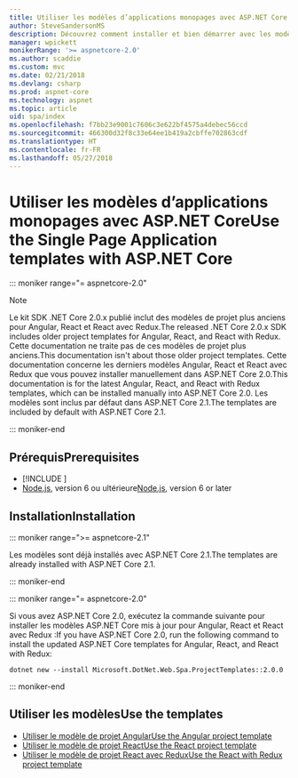```yaml
---
title: Utiliser les modèles d’applications monopages avec ASP.NET Core
author: SteveSandersonMS
description: Découvrez comment installer et bien démarrer avec les modèles de projet d’application à page unique ASP.NET Core.
manager: wpickett
monikerRange: '>= aspnetcore-2.0'
ms.author: scaddie
ms.custom: mvc
ms.date: 02/21/2018
ms.devlang: csharp
ms.prod: aspnet-core
ms.technology: aspnet
ms.topic: article
uid: spa/index
ms.openlocfilehash: f7bb23e9001c7606c3e622bf4575a4debec56ccd
ms.sourcegitcommit: 466300d32f8c33e64ee1b419a2cbffe702863cdf
ms.translationtype: HT
ms.contentlocale: fr-FR
ms.lasthandoff: 05/27/2018
---
```

# <a name="use-the-single-page-application-templates-with-aspnet-core"></a><span data-ttu-id="e2b77-103">Utiliser les modèles d’applications monopages avec ASP.NET Core</span><span class="sxs-lookup"><span data-stu-id="e2b77-103">Use the Single Page Application templates with ASP.NET Core</span></span>

::: moniker range="= aspnetcore-2.0"

> [!NOTE]
> <span data-ttu-id="e2b77-104">Le kit SDK .NET Core 2.0.x publié inclut des modèles de projet plus anciens pour Angular, React et React avec Redux.</span><span class="sxs-lookup"><span data-stu-id="e2b77-104">The released .NET Core 2.0.x SDK includes older project templates for Angular, React, and React with Redux.</span></span> <span data-ttu-id="e2b77-105">Cette documentation ne traite pas de ces modèles de projet plus anciens.</span><span class="sxs-lookup"><span data-stu-id="e2b77-105">This documentation isn't about those older project templates.</span></span> <span data-ttu-id="e2b77-106">Cette documentation concerne les derniers modèles Angular, React et React avec Redux que vous pouvez installer manuellement dans ASP.NET Core 2.0.</span><span class="sxs-lookup"><span data-stu-id="e2b77-106">This documentation is for the latest Angular, React, and React with Redux templates, which can be installed manually into ASP.NET Core 2.0.</span></span> <span data-ttu-id="e2b77-107">Les modèles sont inclus par défaut dans ASP.NET Core 2.1.</span><span class="sxs-lookup"><span data-stu-id="e2b77-107">The templates are included by default with ASP.NET Core 2.1.</span></span>

::: moniker-end

## <a name="prerequisites"></a><span data-ttu-id="e2b77-108">Prérequis</span><span class="sxs-lookup"><span data-stu-id="e2b77-108">Prerequisites</span></span>

* [!INCLUDE [](~/includes/net-core-sdk-download-link.md)]
* <span data-ttu-id="e2b77-109">[Node.js](https://nodejs.org), version 6 ou ultérieure</span><span class="sxs-lookup"><span data-stu-id="e2b77-109">[Node.js](https://nodejs.org), version 6 or later</span></span>

## <a name="installation"></a><span data-ttu-id="e2b77-110">Installation</span><span class="sxs-lookup"><span data-stu-id="e2b77-110">Installation</span></span>

::: moniker range=">= aspnetcore-2.1"

<span data-ttu-id="e2b77-111">Les modèles sont déjà installés avec ASP.NET Core 2.1.</span><span class="sxs-lookup"><span data-stu-id="e2b77-111">The templates are already installed with ASP.NET Core 2.1.</span></span>

::: moniker-end

::: moniker range="= aspnetcore-2.0"

<span data-ttu-id="e2b77-112">Si vous avez ASP.NET Core 2.0, exécutez la commande suivante pour installer les modèles ASP.NET Core mis à jour pour Angular, React et React avec Redux :</span><span class="sxs-lookup"><span data-stu-id="e2b77-112">If you have ASP.NET Core 2.0, run the following command to install the updated ASP.NET Core templates for Angular, React, and React with Redux:</span></span>

```console
dotnet new --install Microsoft.DotNet.Web.Spa.ProjectTemplates::2.0.0
```

::: moniker-end

## <a name="use-the-templates"></a><span data-ttu-id="e2b77-113">Utiliser les modèles</span><span class="sxs-lookup"><span data-stu-id="e2b77-113">Use the templates</span></span>

* [<span data-ttu-id="e2b77-114">Utiliser le modèle de projet Angular</span><span class="sxs-lookup"><span data-stu-id="e2b77-114">Use the Angular project template</span></span>](xref:spa/angular)
* [<span data-ttu-id="e2b77-115">Utiliser le modèle de projet React</span><span class="sxs-lookup"><span data-stu-id="e2b77-115">Use the React project template</span></span>](xref:spa/react)
* [<span data-ttu-id="e2b77-116">Utiliser le modèle de projet React avec Redux</span><span class="sxs-lookup"><span data-stu-id="e2b77-116">Use the React with Redux project template</span></span>](xref:spa/react-with-redux)
